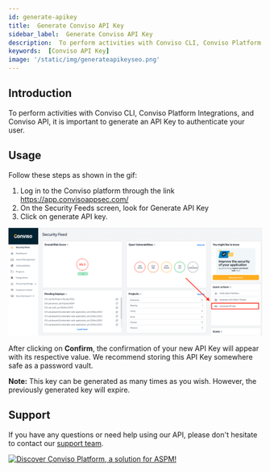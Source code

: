```yaml
---
id: generate-apikey
title:  Generate Conviso API Key
sidebar_label:  Generate Conviso API Key
description:  To perform activities with Conviso CLI, Conviso Platform Integrations and also Conviso API, it is important to generate an Conviso API Key to authenticate your user. Learn how!
keywords:  [Conviso API Key]
image: '/static/img/generateapikeyseo.png'
---
```


## Introduction
To perform activities with Conviso CLI, Conviso Platform Integrations, and Conviso API, it is important to generate an API Key to authenticate your user.

 

## Usage
Follow these steps as shown in the gif:

1. Log in to the Conviso platform through the link https://app.convisoappsec.com/
2. On the Security Feeds screen, look for Generate API Key
3. Click on generate API key.

<div style={{textAlign: 'center'}}>

![img](../../static/img/cli-overview2.png)

</div>

After clicking on **Confirm**, the confirmation of your new API Key will appear with its respective value. We recommend storing this API Key somewhere safe as a password vault.

**Note:** This key can be generated as many times as you wish. However, the previously generated key will expire.

## Support
If you have any questions or need help using our API, please don't hesitate to contact our [support team](mailto:support@convisoappsec.com).

[![Discover Conviso Platform, a solution for ASPM!](https://no-cache.hubspot.com/cta/default/5613826/interactive-125788977029.png)](https://cta-service-cms2.hubspot.com/web-interactives/public/v1/track/redirect?encryptedPayload=AVxigLKtcWzoFbzpyImNNQsXC9S54LjJuklwM39zNd7hvSoR%2FVTX%2FXjNdqdcIIDaZwGiNwYii5hXwRR06puch8xINMyL3EXxTMuSG8Le9if9juV3u%2F%2BX%2FCKsCZN1tLpW39gGnNpiLedq%2BrrfmYxgh8G%2BTcRBEWaKasQ%3D&webInteractiveContentId=125788977029&portalId=5613826)